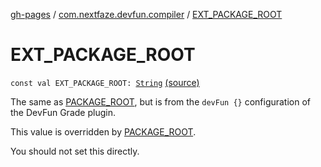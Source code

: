 [gh-pages](../index.md) / [com.nextfaze.devfun.compiler](index.md) / [EXT_PACKAGE_ROOT](./-e-x-t_-p-a-c-k-a-g-e_-r-o-o-t.md)

# EXT_PACKAGE_ROOT

`const val EXT_PACKAGE_ROOT: `[`String`](https://kotlinlang.org/api/latest/jvm/stdlib/kotlin/-string/index.html) [(source)](https://github.com/NextFaze/dev-fun/tree/master/devfun-compiler/src/main/java/com/nextfaze/devfun/compiler/Compiler.kt#L187)

The same as [PACKAGE_ROOT](-p-a-c-k-a-g-e_-r-o-o-t.md), but is from the `devFun {}` configuration of the DevFun Grade plugin.

This value is overridden by [PACKAGE_ROOT](-p-a-c-k-a-g-e_-r-o-o-t.md).

You should not set this directly.

